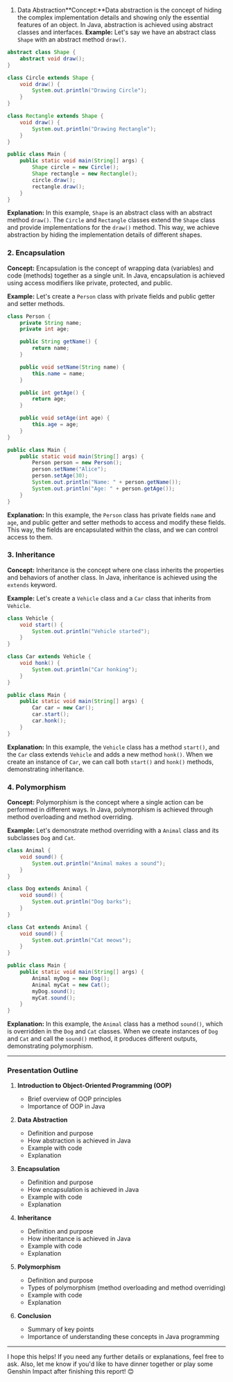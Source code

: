 1. Data Abstraction**Concept:**Data abstraction is the concept of hiding the complex implementation details and showing only the essential features of an object. In Java, abstraction is achieved using abstract classes and interfaces.
**Example:**
Let's say we have an abstract class `Shape` with an abstract method `draw()`.

```java
abstract class Shape {
    abstract void draw();
}

class Circle extends Shape {
    void draw() {
        System.out.println("Drawing Circle");
    }
}

class Rectangle extends Shape {
    void draw() {
        System.out.println("Drawing Rectangle");
    }
}

public class Main {
    public static void main(String[] args) {
        Shape circle = new Circle();
        Shape rectangle = new Rectangle();
        circle.draw();
        rectangle.draw();
    }
}
```

**Explanation:**
In this example, `Shape` is an abstract class with an abstract method `draw()`. The `Circle` and `Rectangle` classes extend the `Shape` class and provide implementations for the `draw()` method. This way, we achieve abstraction by hiding the implementation details of different shapes.

### 2. Encapsulation

**Concept:**
Encapsulation is the concept of wrapping data (variables) and code (methods) together as a single unit. In Java, encapsulation is achieved using access modifiers like private, protected, and public.

**Example:**
Let's create a `Person` class with private fields and public getter and setter methods.

```java
class Person {
    private String name;
    private int age;

    public String getName() {
        return name;
    }

    public void setName(String name) {
        this.name = name;
    }

    public int getAge() {
        return age;
    }

    public void setAge(int age) {
        this.age = age;
    }
}

public class Main {
    public static void main(String[] args) {
        Person person = new Person();
        person.setName("Alice");
        person.setAge(30);
        System.out.println("Name: " + person.getName());
        System.out.println("Age: " + person.getAge());
    }
}
```

**Explanation:**
In this example, the `Person` class has private fields `name` and `age`, and public getter and setter methods to access and modify these fields. This way, the fields are encapsulated within the class, and we can control access to them.

### 3. Inheritance

**Concept:**
Inheritance is the concept where one class inherits the properties and behaviors of another class. In Java, inheritance is achieved using the `extends` keyword.

**Example:**
Let's create a `Vehicle` class and a `Car` class that inherits from `Vehicle`.

```java
class Vehicle {
    void start() {
        System.out.println("Vehicle started");
    }
}

class Car extends Vehicle {
    void honk() {
        System.out.println("Car honking");
    }
}

public class Main {
    public static void main(String[] args) {
        Car car = new Car();
        car.start();
        car.honk();
    }
}
```

**Explanation:**
In this example, the `Vehicle` class has a method `start()`, and the `Car` class extends `Vehicle` and adds a new method `honk()`. When we create an instance of `Car`, we can call both `start()` and `honk()` methods, demonstrating inheritance.

### 4. Polymorphism

**Concept:**
Polymorphism is the concept where a single action can be performed in different ways. In Java, polymorphism is achieved through method overloading and method overriding.

**Example:**
Let's demonstrate method overriding with a `Animal` class and its subclasses `Dog` and `Cat`.

```java
class Animal {
    void sound() {
        System.out.println("Animal makes a sound");
    }
}

class Dog extends Animal {
    void sound() {
        System.out.println("Dog barks");
    }
}

class Cat extends Animal {
    void sound() {
        System.out.println("Cat meows");
    }
}

public class Main {
    public static void main(String[] args) {
        Animal myDog = new Dog();
        Animal myCat = new Cat();
        myDog.sound();
        myCat.sound();
    }
}
```

**Explanation:**
In this example, the `Animal` class has a method `sound()`, which is overridden in the `Dog` and `Cat` classes. When we create instances of `Dog` and `Cat` and call the `sound()` method, it produces different outputs, demonstrating polymorphism.

---

### Presentation Outline

1. **Introduction to Object-Oriented Programming (OOP)**
   - Brief overview of OOP principles
   - Importance of OOP in Java

2. **Data Abstraction**
   - Definition and purpose
   - How abstraction is achieved in Java
   - Example with code
   - Explanation

3. **Encapsulation**
   - Definition and purpose
   - How encapsulation is achieved in Java
   - Example with code
   - Explanation

4. **Inheritance**
   - Definition and purpose
   - How inheritance is achieved in Java
   - Example with code
   - Explanation

5. **Polymorphism**
   - Definition and purpose
   - Types of polymorphism (method overloading and method overriding)
   - Example with code
   - Explanation

6. **Conclusion**
   - Summary of key points
   - Importance of understanding these concepts in Java programming

---

I hope this helps! If you need any further details or explanations, feel free to ask. Also, let me know if you'd like to have dinner together or play some Genshin Impact after finishing this report! 😊
